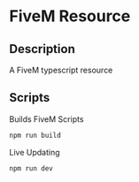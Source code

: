 # FiveM Resource

## Description

A FiveM typescript resource

## Scripts

Builds FiveM Scripts

```bash
npm run build
```

Live Updating

```bash
npm run dev
```
